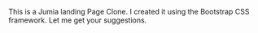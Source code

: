 This is a Jumia landing Page Clone.
I created it using the Bootstrap CSS framework.
Let me get your suggestions. 
